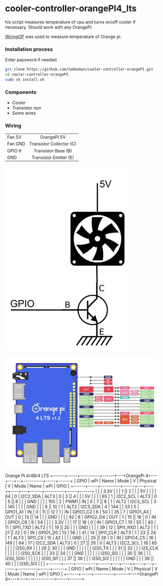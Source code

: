 # cooler-controller-orangePI4_lts
his script measures temperature of cpu and turns on/off cooler if necessary.
Should work with any OrangePI.

[WiringOP](https://github.com/orangepi-xunlong/wiringOP.git) was used to measure temperature of Orange pi.


### Installation process
Enter password if needed

```bash
git clone https://github.com/Sabbaken/cooler-controller-orangePI.git
cd cooler-controller-orangePI
sudo sh install.sh
```

### Components
* Cooler
* Transistor npn
* Some wires

### Wiring
|               |                           |
| ------------- |:-------------------------:|
| Fan 5V        | OrangePI 5V               |
| Fan GND       | Transistor Collector (C)  |
| GPIO 6        | Transistor Base (B)       | 
| GND           | Transistor Emitter (E)    |

![schematic](https://github.com/Crazy-Child/cooler-controller-orangePI4_lts/blob/master/img/schematica.png?raw=true)


![pinout](https://github.com/Crazy-Child/cooler-controller-orangePI4_lts/blob/master/img/1033818249.jpg?raw=true)


Orange Pi 4/4B/4 LTS
+------+-----+----------+------+---+OrangePi 4+---+---+--+----------+-----+------+
| GPIO | wPi |   Name   | Mode | V | Physical | V | Mode | Name     | wPi | GPIO |
+------+-----+----------+------+---+----++----+---+------+----------+-----+------+
|      |     |     3.3V |      |   |  1 || 2  |   |      | 5V       |     |      |
|   64 |   0 | I2C2_SDA | ALT3 | 0 |  3 || 4  |   |      | 5V       |     |      |
|   65 |   1 | I2C2_SCL | ALT3 | 0 |  5 || 6  |   |      | GND      |     |      |
|  150 |   2 |     PWM1 |   IN | 0 |  7 || 8  | 1 | ALT2 | I2C3_SCL | 3   | 145  |
|      |     |      GND |      |   |  9 || 10 | 1 | ALT2 | I2C3_SDA | 4   | 144  |
|   33 |   5 | GPIO1_A1 |   IN | 0 | 11 || 12 | 1 | IN   | GPIO1_C2 | 6   | 50   |
|   35 |   7 | GPIO1_A3 |  OUT | 0 | 13 || 14 |   |      | GND      |     |      |
|   92 |   8 | GPIO2_D4 |  OUT | 1 | 15 || 16 | 0 | IN   | GPIO1_C6 | 9   | 54   |
|      |     |     3.3V |      |   | 17 || 18 | 0 | IN   | GPIO1_C7 | 10  | 55   |
|   40 |  11 | SPI1_TXD | ALT2 | 1 | 19 || 20 |   |      | GND      |     |      |
|   39 |  12 | SPI1_RXD | ALT2 | 1 | 21 || 22 | 0 | IN   | GPIO1_D0 | 13  | 56   |
|   41 |  14 | SPI1_CLK | ALT3 | 1 | 23 || 24 | 1 | ALT3 | SPI1_CS  | 15  | 42   |
|      |     |      GND |      |   | 25 || 26 | 0 | IN   | GPIO4_C5 | 16  | 149  |
|   64 |  17 | I2C2_SDA | ALT3 | 0 | 27 || 28 | 0 | ALT3 | I2C2_SCL | 18  | 65   |
|      |     |  I2S0_RX |      |   | 29 || 30 |   |      | GND      |     |      |
|      |     |  I2S0_TX |      |   | 31 || 32 |   |      | I2S_CLK  |     |      |
|      |     | I2S0_SCK |      |   | 33 || 34 |   |      | GND      |     |      |
|      |     | I2S0_SI0 |      |   | 35 || 36 |   |      | I2S0_SO0 |     |      |
|      |     | I2S0_SI1 |      |   | 37 || 38 |   |      | I2S0_SI2 |     |      |
|      |     |      GND |      |   | 39 || 40 |   |      | I2S0_SI3 |     |      |
+------+-----+----------+------+---+----++----+---+------+----------+-----+------+
| GPIO | wPi |   Name   | Mode | V | Physical | V | Mode | Name     | wPi | GPIO |
+------+-----+----------+------+---+OrangePi 4+---+---+--+----------+-----+------+
